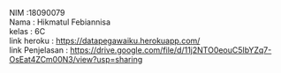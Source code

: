 NIM :18090079
<br>
Nama : Hikmatul Febiannisa
<br>
kelas :
6C
<br>
link heroku : https://datapegawaiku.herokuapp.com/
<br>
link Penjelasan : 
https://drive.google.com/file/d/11j2NTO0eouC5IbYZq7-OsEat4ZCm00N3/view?usp=sharing
